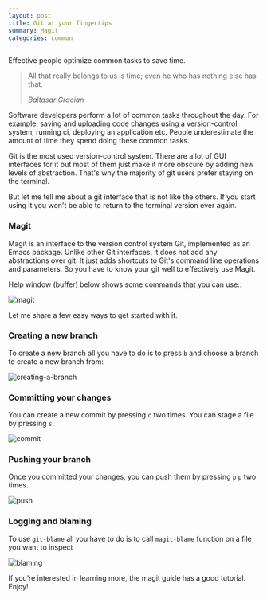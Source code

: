 ```yaml
---
layout: post
title: Git at your fingertips
summary: Magit
categories: common
---
```


Effective people optimize common tasks to save time.

<blockquote>
  <p>
  All that really belongs to us is time; even he who has nothing else has that.
  </p>
  <footer><cite title="Baltasar Gracian">Baltasar Gracian</cite></footer>
</blockquote>

Software developers perform a lot of common tasks throughout the day. For example, saving and uploading code changes using a version-control system, running ci, deploying an application etc. People underestimate the amount of time they spend doing these common tasks.

Git is the most used version-control system. There are a lot of GUI interfaces for it but most of them just make it more obscure by adding new levels of abstraction. That's why the majority of git users prefer staying on the terminal.

But let me tell me about a git interface that is not like the others. If you start using it you won't be able to return to the terminal version ever again.

### Magit

Magit is an interface to the version control system Git, implemented as an Emacs package. Unlike other Git interfaces, it does not add any abstractions over git. It just adds shortcuts to Git's command line operations and parameters. So you have to know your git well to effectively use Magit.

Help window (buffer) below shows some commands that you can use::

![magit](https://i.imgur.com/A5Zh3Tu.png)

Let me share a few easy ways to get started with it.

### Creating a new branch

To create a new branch all you have to do is to press `b` and choose a branch to create a new branch from:

![creating-a-branch](https://i.imgur.com/n87Cdgl.png)

### Committing your changes

You can create a new commit by pressing `c` two times. You can stage a file by pressing `s`.

![commit](https://i.imgur.com/9Mj7y3H.png)

### Pushing your branch

Once you committed your changes, you can push them by pressing `p` `p` two times.

![push](https://i.imgur.com/xjAIOPo.png)

### Logging and blaming

To use `git-blame` all you have to do is to call `magit-blame` function on a file you want to inspect

![blaming](https://i.imgur.com/hopHzvU.png)



If you’re interested in learning more, the magit guide has a good tutorial. Enjoy!
